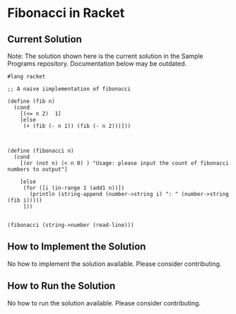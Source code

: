 # Fibonacci in Racket

## Current Solution

Note: The solution shown here is the current solution in the Sample Programs repository. Documentation below may be outdated.

```Racket
#lang racket

;; A naive iimplementation of fibonacci

(define (fib n)
  (cond
    [(<= n 2)  1]
    [else
     (+ (fib (- n 1)) (fib (- n 2)))]))
     

  
(define (fibonacci n)
  (cond
    [(or (not n) (< n 0) ) "Usage: please input the count of fibonacci numbers to output"]
    
    [else
     (for ([i (in-range 1 (add1 n))]) 
       (println (string-append (number->string i) ": " (number->string (fib i)))))
     ]))
    
  
(fibonacci (string->number (read-line)))

```

## How to Implement the Solution

No how to implement the solution available. Please consider contributing.

## How to Run the Solution

No how to run the solution available. Please consider contributing.